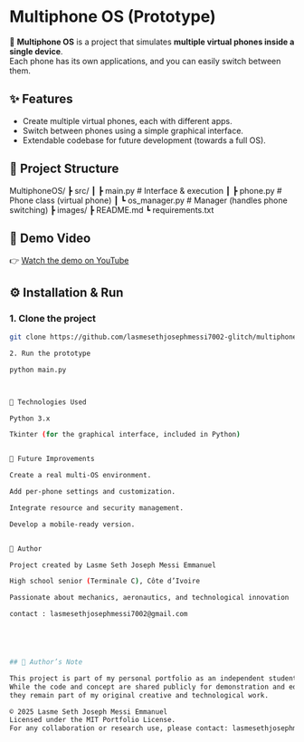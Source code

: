 # Multiphone OS (Prototype)

🚀 **Multiphone OS** is a project that simulates **multiple virtual phones inside a single device**.  
Each phone has its own applications, and you can easily switch between them.  



## ✨ Features
- Create multiple virtual phones, each with different apps.  
- Switch between phones using a simple graphical interface.  
- Extendable codebase for future development (towards a full OS).  



## 📂 Project Structure

MultiphoneOS/ ┣ src/ ┃ ┣ main.py          # Interface & execution ┃ ┣ phone.py         # Phone class (virtual phone) ┃ ┗ os_manager.py    # Manager (handles phone switching) ┣ images/ ┣ README.md ┗ requirements.txt



## 📸 Demo Video
👉 [Watch the demo on YouTube](https://youtube.com/shorts/pdrsdtYdD1g?si=cn_ZxuGBkwXW2utb)



## ⚙️ Installation & Run
### 1. Clone the project
```bash
git clone https://github.com/lasmesethjosephmessi7002-glitch/multiphoneOS- /src

2. Run the prototype

python main.py



📌 Technologies Used

Python 3.x

Tkinter (for the graphical interface, included in Python)


🔮 Future Improvements

Create a real multi-OS environment.

Add per-phone settings and customization.

Integrate resource and security management.

Develop a mobile-ready version.


👤 Author

Project created by Lasme Seth Joseph Messi Emmanuel

High school senior (Terminale C), Côte d’Ivoire

Passionate about mechanics, aeronautics, and technological innovation

contact : lasmesethjosephmessi7002@gmail.com





## 🔖 Author’s Note

This project is part of my personal portfolio as an independent student innovator.  
While the code and concept are shared publicly for demonstration and educational purposes,  
they remain part of my original creative and technological work.

© 2025 Lasme Seth Joseph Messi Emmanuel  
Licensed under the MIT Portfolio License.  
For any collaboration or research use, please contact: lasmesethjosephmessi7002@gmail.com
